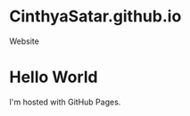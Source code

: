 # CinthyaSatar.github.io
Website
<!DOCTYPE html>
<html>
<body>
<h1>Hello World</h1>
<p>I'm hosted with GitHub Pages.</p>
</body>
</html>